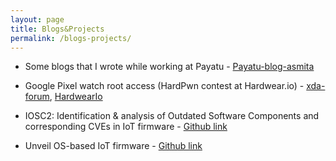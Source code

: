 ```yaml
---
layout: page
title: Blogs&Projects
permalink: /blogs-projects/
---
```


* Some blogs that I wrote while working at Payatu - [Payatu-blog-asmita](https://payatu.com/author/asmita-jha/)

* Google Pixel watch root access (HardPwn contest at Hardwear.io) - [xda-forum](https://forum.xda-developers.com/t/how-to-root-google-pixel-watch-using-magisk.4592737/), [HardwearIo](https://media.hardwear.io/hardpwn-usa-2023/)

* IOSC2: Identification & analysis of Outdated Software Components and corresponding CVEs in IoT firmware - [Github link](https://github.com/asmitaj08/IOSC2)

* Unveil OS-based IoT firmware - [Github link](https://github.com/asmitaj08/OS-based-firmware-unveil)